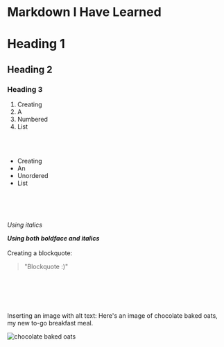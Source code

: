 # Markdown I Have Learned


# Heading 1 ## 
## Heading 2
### Heading 3


1. Creating
2. A
3. Numbered
4. List
<br>
<br>

* Creating
* An
* Unordered
* List
<br>
<br>
<br>

_Using italics_

**_Using both boldface and italics_**
<br>
<br>
Creating a blockquote:
>"Blockquote :)"
<br>
<br>
<br>
<br>

Inserting an image with alt text: Here's an image of chocolate baked oats, my new to-go breakfast meal.
<br>

![chocolate baked oats](https://chocolatecoveredkatie.com/wp-content/uploads/2021/05/Popular-TikTok-Recipe-Chocolate-Baked-Oats.jpg)
<br>
<br>
<br>
<br>

  